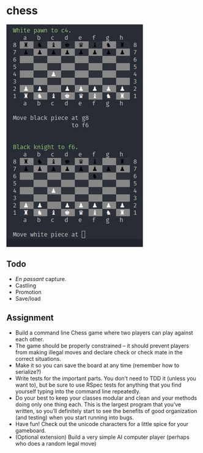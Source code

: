 # chess

![screenshot](screenshot.png)

## Todo

- *En passant* capture.
- Castling
- Promotion
- Save/load

## Assignment

- Build a command line Chess game where two players can play against each other.
- The game should be properly constrained – it should prevent players from making illegal moves and declare check or check mate in the correct situations.
- Make it so you can save the board at any time (remember how to serialize?)
- Write tests for the important parts. You don’t need to TDD it (unless you want to), but be sure to use RSpec tests for anything that you find yourself typing into the command line repeatedly.
- Do your best to keep your classes modular and clean and your methods doing only one thing each. This is the largest program that you’ve written, so you’ll definitely start to see the benefits of good organization (and testing) when you start running into bugs.
- Have fun! Check out the unicode characters for a little spice for your gameboard.
- (Optional extension) Build a very simple AI computer player (perhaps who does a random legal move)